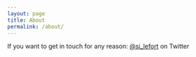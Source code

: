 ```yaml
---
layout: page
title: About
permalink: /about/
---
```


If you want to get in touch for any reason: [@si_lefort](https://twitter.com/si_lefort) on Twitter
